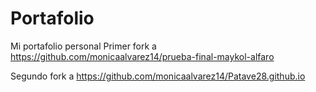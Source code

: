# Portafolio
Mi portafolio personal 
Primer fork a https://github.com/monicaalvarez14/prueba-final-maykol-alfaro 

Segundo fork a https://github.com/monicaalvarez14/Patave28.github.io
